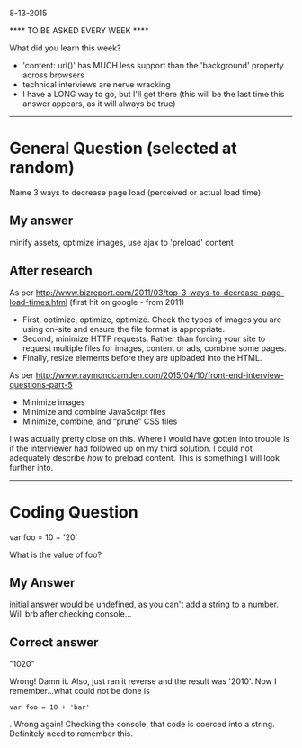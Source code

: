 8-13-2015

**** TO BE ASKED EVERY WEEK ****

What did you learn this week?

* 'content: url()' has MUCH less support than the 'background' property across browsers
* technical interviews are nerve wracking
* I have a LONG way to go, but I'll get there (this will be the last time this answer appears, as it will always be true)

---
# General Question (selected at random)

Name 3 ways to decrease page load (perceived or actual load time).

## My answer

minify assets, optimize images, use ajax to 'preload' content

## After research
As per http://www.bizreport.com/2011/03/top-3-ways-to-decrease-page-load-times.html (first hit on google - from 2011)
  * First, optimize, optimize, optimize. Check the types of images you are using on-site and ensure the file format is appropriate. 
  * Second, minimize HTTP requests. Rather than forcing your site to request multiple files for images, content or ads, combine some pages.
  * Finally, resize elements before they are uploaded into the HTML.

As per http://www.raymondcamden.com/2015/04/10/front-end-interview-questions-part-5 
  * Minimize images
  * Minimize and combine JavaScript files
  * Minimize, combine, and “prune” CSS files

<p>
  I was actually pretty close on this. Where I would have gotten into trouble is if the interviewer had followed up on my third solution. I could not adequately describe <i>how</i> to preload content. This is something I will look further into. 
</p>  

---
# Coding Question

var foo = 10 + '20'

What is the value of foo?

## My Answer
initial answer would be undefined, as you can't add a string to a number. Will brb after checking console...

## Correct answer

"1020"


<p>
  Wrong! Damn it. Also, just ran it reverse and the result was '2010'. Now I remember...what could not be done is <pre><code>var foo = 10 + 'bar'</code></pre>. Wrong again! Checking the console, that code is coerced into a string. Definitely need to remember this.
</p>




















